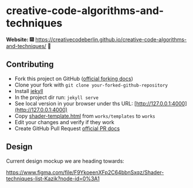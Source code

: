 # creative-code-algorithms-and-techniques

**Website:** :fireworks: https://creativecodeberlin.github.io/creative-code-algorithms-and-techniques/ :sparkler:

## Contributing

* Fork this project on GitHub
  ([official forking docs](https://docs.github.com/en/github/getting-started-with-github/fork-a-repo))
* Clone your fork with `git clone your-forked-github-repository`
* Install [jekyll](https://jekyllrb.com/docs/installation/)
* In the project dir run: `jekyll serve`
* See local version in your browser under ths URL: [http://127.0.0.1:4000](http://127.0.0.1:4000)
* Copy [shader-template.html](works/templates/shader-template.html) from `works/templates` to `works`
* Edit your changes and verify if they work
* Create GitHub Pull Request
  [official PR docs](https://docs.github.com/en/github/collaborating-with-issues-and-pull-requests/creating-a-pull-request)

## Design

Current design mockup we are heading towards:

https://www.figma.com/file/F9YkoeenXFp2C64bbnSxqz/Shader-techniques-list-Kazik?node-id=0%3A1
